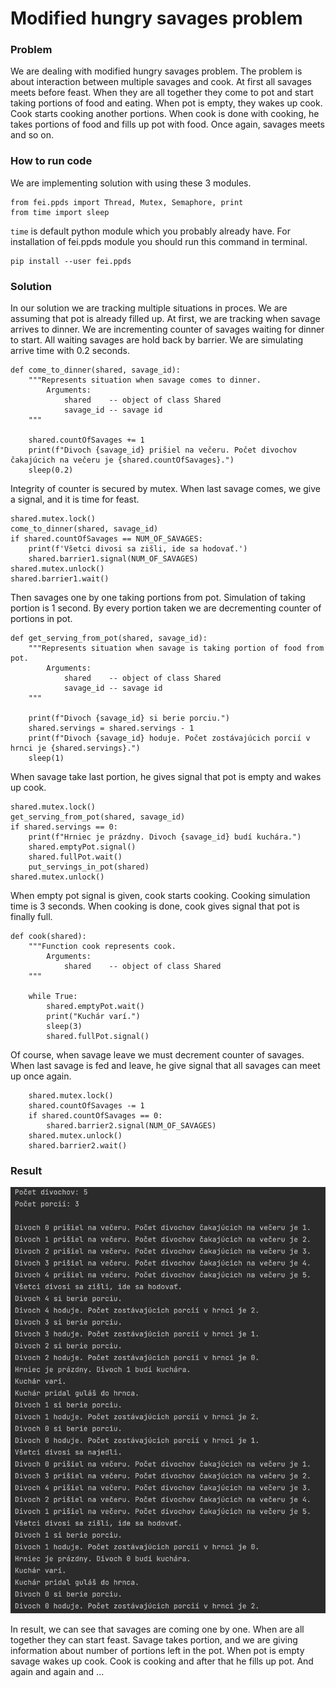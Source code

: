 # Modified hungry savages problem

### Problem

We are dealing with modified hungry savages problem. The problem is about interaction between multiple savages and 
cook. At first all savages meets before feast. When they are all together they come to pot and start taking portions
of food and eating. When pot is empty, they wakes up cook. Cook starts cooking another portions. When cook is done
with cooking, he takes portions of food and fills up pot with food. Once again, savages meets and so on. 

### How to run code

We are implementing solution with using these 3 modules.
```commandline
from fei.ppds import Thread, Mutex, Semaphore, print
from time import sleep
```
`time` is default python module which you probably already have. For installation 
of fei.ppds module you should run this command in terminal.
```commandline
pip install --user fei.ppds
```

### Solution

In our solution we are tracking multiple situations in proces. We are assuming that pot is already filled up.
At first, we are tracking when savage arrives to dinner. We are incrementing counter of savages waiting for
dinner to start. All waiting savages are hold back by barrier. We are simulating arrive time with 0.2 seconds.

```commandline
def come_to_dinner(shared, savage_id):
    """Represents situation when savage comes to dinner.
        Arguments:
            shared    -- object of class Shared
            savage_id -- savage id
    """

    shared.countOfSavages += 1
    print(f"Divoch {savage_id} prišiel na večeru. Počet divochov čakajúcich na večeru je {shared.countOfSavages}.")
    sleep(0.2)
```
Integrity of counter is secured by mutex. When last savage comes, we give a signal, and it is time for feast. 

```commandline    
shared.mutex.lock()
come_to_dinner(shared, savage_id)
if shared.countOfSavages == NUM_OF_SAVAGES:
    print(f'Všetci divosi sa zišli, ide sa hodovať.')
    shared.barrier1.signal(NUM_OF_SAVAGES)
shared.mutex.unlock()
shared.barrier1.wait()
```
Then savages one by one taking portions from pot. Simulation of taking portion is 1 second. By every portion taken
we are decrementing counter of portions in pot. 

```commandline
def get_serving_from_pot(shared, savage_id):
    """Represents situation when savage is taking portion of food from pot.
        Arguments:
            shared    -- object of class Shared
            savage_id -- savage id
    """

    print(f"Divoch {savage_id} si berie porciu.")
    shared.servings = shared.servings - 1
    print(f"Divoch {savage_id} hoduje. Počet zostávajúcich porcií v hrnci je {shared.servings}.")
    sleep(1)
```

When savage take last portion, he gives signal that pot is empty and wakes up cook.

```commandline
shared.mutex.lock()
get_serving_from_pot(shared, savage_id)
if shared.servings == 0:
    print(f"Hrniec je prázdny. Divoch {savage_id} budí kuchára.")
    shared.emptyPot.signal()
    shared.fullPot.wait()
    put_servings_in_pot(shared)
shared.mutex.unlock()
```

When empty pot signal is given, cook starts cooking. Cooking simulation time is 3 seconds. When cooking is done,
cook gives signal that pot is finally full.

```commandline
def cook(shared):
    """Function cook represents cook.
        Arguments:
            shared    -- object of class Shared
    """

    while True:
        shared.emptyPot.wait()
        print("Kuchár varí.")
        sleep(3)
        shared.fullPot.signal()
```


Of course, when savage leave we must decrement counter of savages. When last savage is fed and leave, he give signal
that all savages can meet up once again.

```commandline
    shared.mutex.lock()
    shared.countOfSavages -= 1
    if shared.countOfSavages == 0:
        shared.barrier2.signal(NUM_OF_SAVAGES)
    shared.mutex.unlock()
    shared.barrier2.wait()
```

### Result

![logs.png](assets%2Fimages%2Flogs.png)

In result, we can see that savages are coming one by one. When are all together they can start feast. Savage takes
portion, and we are giving information about number of portions left in the pot. When pot is empty savage wakes up
cook. Cook is cooking and after that he fills up pot. And again and again and ... 

